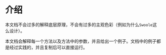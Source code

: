 # 介绍

本文档不会过多的解释底层原理，不会有过多的主观色彩（例如为什么`Swoole`这么设计）。

本文档会解释每一个方法以及方法中的参数，并且给出一个例子。文档中的例子都是经过实践的，并且复制后可以直接运行。
